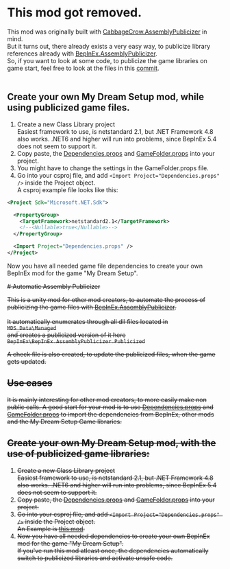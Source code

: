 # This mod got removed.

This mod was originally built with [CabbageCrow.AssemblyPublicizer](https://github.com/CabbageCrow/AssemblyPublicizer) in mind. <br/>
But it turns out, there already exists a very easy way, to publicize library references already with [BepInEx.AssemblyPublicizer](https://github.com/BepInEx/BepInEx.AssemblyPublicizer).<br/>
So, if you want to look at some code, to publicize the game libraries on game start, feel free to look at the files in this [commit](https://github.com/My-Dream-Setup-Modding/MdsAutoPublicize/tree/456350ae6fd4255cf5dfbe760df7b67c8d6a0e2b).<br/>
<br/>
## Create your own My Dream Setup mod, while using publicized game files.
1. Create a new Class Library project <br/>
  Easiest framework to use, is netstandard 2.1, but .NET Framework 4.8 also works. .NET6 and higher will run into problems, since BepInEx 5.4 does not seem to support it.
2. Copy paste, the
[Dependencies.props](https://github.com/My-Dream-Setup-Modding/MdsAutoPublicize/blob/master/Dependencies.props) and
[GameFolder.props](https://github.com/My-Dream-Setup-Modding/MdsAutoPublicize/blob/master/GameFolder.props)
into your project.
4. You might have to change the settings in the GameFolder.props file.
5. Go into your csproj file, and add `<Import Project="Dependencies.props" />` inside the Project object. <br/>
   A csproj example file looks like this:
```xml
<Project Sdk="Microsoft.NET.Sdk">

  <PropertyGroup>
    <TargetFramework>netstandard2.1</TargetFramework>
    <!--<Nullable>true</Nullable>-->
  </PropertyGroup>

  <Import Project="Dependencies.props" />
</Project>
```
Now you have all needed game file dependencies to create your own BepInEx mod for the game "My Dream Setup". <br/>

<s>
# Automatic Assembly Publicizer

This is a unity mod for other mod creators, to automate the process of publicizing the game files with 
[BepInEx.AssemblyPublicizer](https://github.com/BepInEx/BepInEx.AssemblyPublicizer). 
<br/><br/>
It automatically enumerates through all dll files located in <br/>
`MDS_Data\Managed` <br/>
and creates a publicized version of it here <br/>
`BepInEx\BepInEx.AssemblyPublicizer.Publicized`

A check file is also created, to update the publicized files, when the game gets updated.

## Use cases

It is mainly interesting for other mod creators, to more easily make non public calls.
A good start for your mod is to use 
[Dependencies.props](https://github.com/My-Dream-Setup-Modding/MdsAutoPublicize/blob/master/MdsAutoPublicize/Dependencies.props)
and
[GameFolder.props](https://github.com/My-Dream-Setup-Modding/MdsAutoPublicize/blob/master/MdsAutoPublicize/GameFolder.props)
to import the dependencies from BepInEx, other mods and the My Dream Setup Game libraries.

## Create your own My Dream Setup mod, with the use of publicized game libraries:
1. Create a new Class Library project <br/>
  Easiest framework to use, is netstandard 2.1, but .NET Framework 4.8 also works. .NET6 and higher will run into problems, since BepInEx 5.4 does not seem to support it.
2. Copy paste, the
[Dependencies.props](https://github.com/My-Dream-Setup-Modding/MdsAutoPublicize/blob/master/MdsAutoPublicize/Dependencies.props) and
[GameFolder.props](https://github.com/My-Dream-Setup-Modding/MdsAutoPublicize/blob/master/MdsAutoPublicize/GameFolder.props)
into your project.
4. Go into your csproj file, and add `<Import Project="Dependencies.props" />` inside the Project object. <br/>
   An Example is [this mod](https://github.com/My-Dream-Setup-Modding/MdsAutoPublicize/blob/master/MdsAutoPublicize/MdsAutoPublicize.csproj).
5. Now you have all needed dependencies to create your own BepInEx mod for the game "My Dream Setup". <br/>
  If you've run this mod atleast once, the dependencies automatically switch to publicized libraries and activate unsafe code.
</s>
   
   
